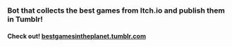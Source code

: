 ### Bot that collects the best games from Itch.io and publish them in Tumblr!

#### Check out! [bestgamesintheplanet.tumblr.com](https://bestgamesintheplanet.tumblr.com/)

